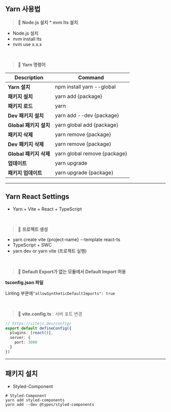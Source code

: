 ## Yarn 사용법

> 📕 **Node.js 설치 * nvm lts 설치**

- Node.js 설치
- nvm install lts
- nvm use x.x.x

<br>

> 📕 **Yarn 명령어**

|Description|Command|
|--|--|
|**Yarn 설치**|npm install yarn --global|
|**패키지 설치**|yarn add {package}|
|**패키지 로드**|yarn|
|**Dev 패키지 설치**|yarn add --dev {package}|
|**Global 패키지 설치**|yarn global add {package}|
|**패키지 삭제**|yarn remove {package}|
|**Dev 패키지 삭제**|yarn remove {package}|
|**Global 패키지 삭제**|yarn global remove {package}|
|**업데이트**|yarn upgrade|
|**패키지 업데이트**|yarn upgrade {package}|

---

## Yarn React Settings

- Yarn + Vite + React + TypeScript

<br>

> 📕 **프로젝트 생성**

- yarn create vite {project-name} --template react-ts
- TypeScript + SWC
- yarn dev or yarn vite (프로젝트 실행)

<br>

> 📕 **Default Export가 없는 모듈에서 Default Import 허용**

**tsconfig.json 파일**

Linting 부분에`"allowSyntheticDefaultImports": true`


<br>

> 📕 **vite.config.ts** : 서버 포트 변경

```ts
// https://vitejs.dev/config/  
export default defineConfig({  
  plugins: [react()],  
  server: {  
    port: 3000  
  }  
})
```

---

## 패키지 설치

- Styled-Component

```shell
# Styled-Component
yarn add styled-components
yarn add --dev @types/styled-components
```